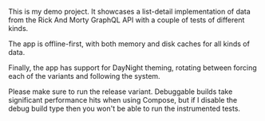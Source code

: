 This is my demo project. It showcases a list-detail implementation of data from the Rick And Morty GraphQL API with a couple of tests of different kinds.

The app is offline-first, with both memory and disk caches for all kinds of data.

Finally, the app has support for DayNight theming, rotating between forcing each of the variants and following the system.

Please make sure to run the release variant. Debuggable builds take significant performance hits when using Compose, but if I disable the debug build type then you won't be able to run the instrumented tests.
